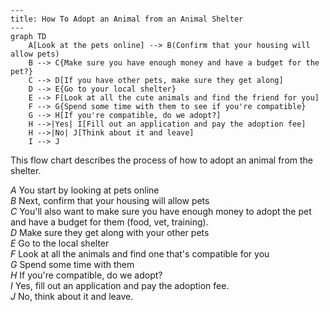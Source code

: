 ```mermaid
---
title: How To Adopt an Animal from an Animal Shelter
---
graph TD
    A[Look at the pets online] --> B(Confirm that your housing will allow pets)
    B --> C{Make sure you have enough money and have a budget for the pet?}
    C --> D[If you have other pets, make sure they get along]
    D --> E{Go to your local shelter}
    E --> F[Look at all the cute animals and find the friend for you]
    F --> G{Spend some time with them to see if you're compatible}
    G --> H[If you're compatible, do we adopt?]
    H -->|Yes| I[Fill out an application and pay the adoption fee]
    H -->|No| J[Think about it and leave]
    I --> J
```
This flow chart describes the process of how to adopt an animal from the shelter.  

*A* You start by looking at pets online  
*B* Next, confirm that your housing will allow pets  
*C* You'll also want to make sure you have enough money to adopt the pet and have a budget for them (food, vet, training).  
*D* Make sure they get along with your other pets  
*E* Go to the local shelter  
*F* Look at all the animals and find one that's compatible for you  
*G* Spend some time with them  
*H* If you're compatible, do we adopt?   
*I* Yes, fill out an application and pay the adoption fee.   
*J* No, think about it and leave.

